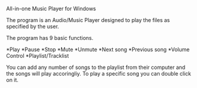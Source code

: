 All-in-one Music Player for Windows

The program is an Audio/Music Player designed to play the files as specified by the user. 

The program has 9 basic functions.

*Play
*Pause
*Stop
*Mute
*Unmute
*Next song
*Previous song
*Volume Control
*Playlist/Tracklist

You can add any number of songs to the playlist from their computer and the songs will play accoringliy. To play a specific song you can double click on it. 

